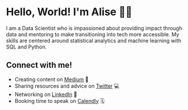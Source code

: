 # Hello, World! I'm Alise 👋🏽

I am a Data Scientist who is impassioned about providing impact through data and mentoring to make transitioning into tech more accessible. My skills are centered around statistical analytics and machine learning with SQL and Python. 


## Connect with me!
- Creating content on <a href="https://medium.com/@aliseramirez">Medium</a> 📝
- Sharing resources and advice on <a href="https://twitter.com/@import_alise">Twitter</a> 💻 
- Networking on <a href="https://linkedin.com/in/aliseramirez">LinkedIn</a> 💼
- Booking time to speak on <a href="https://calendly.com/aliseramirez/one-on-one">Calendly</a> 🗓️


